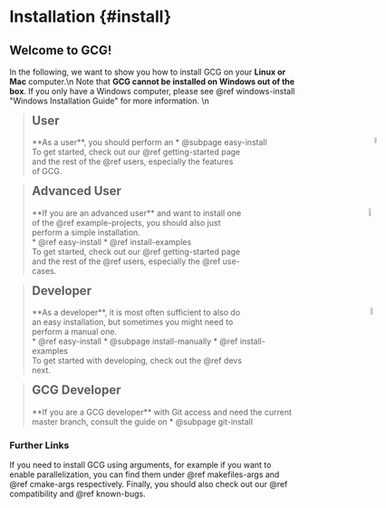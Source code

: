 # Installation {#install}

## Welcome to GCG!
In the following, we want to show you how to install GCG on your **Linux or Mac** computer.\n
Note that **GCG cannot be installed on Windows out of the box**. If you only have a Windows computer, please see @ref windows-install "Windows Installation Guide" for more information.  \n

> <h2 style="margin-top:5px"> User</h2>
> <img src="user.png" style="vertical-align:middle; height:5%; position:absolute; right:40px;">
> **As a user**, you should perform an
> * @subpage easy-install 
>
> <div style="width:80%">
> To get started, check out our @ref getting-started page and the rest of the @ref users, especially the features of GCG.
> </div>


> <h2 style="margin-top:5px"> Advanced User</h2>
> <img src="advanced-user.png" style="vertical-align:middle; height:6%; position:absolute; right:40px;">
> <div style="width:80%">
> **If you are an advanced user** and want to install one of the @ref example-projects, you should also just perform a simple installation.
> </div>
> * @ref easy-install
> * @ref install-examples
>
> <div style="width:80%">
> To get started, check out our @ref getting-started page and the rest of the @ref users, especially the @ref use-cases.
> </div>


> <h2 style="margin-top:5px"> Developer</h2>
> <img src="developer.png" style="vertical-align:middle; height:5.7%; position:absolute; right:40px;">
> <div style="width:80%">
> **As a developer**, it is most often sufficient to also do an easy installation, but sometimes you might need to perform a manual one.
> </div>
> * @ref easy-install
> * @subpage install-manually
> * @ref install-examples
>
> <div style="width:80%">
> To get started with developing, check out the @ref devs next.
> </div>

> <h2 style="margin-top:5px"> GCG Developer</h2>
> **If you are a GCG developer** with Git access and need the current master branch, consult the guide on
> * @subpage git-install


### Further Links
If you need to install GCG using arguments, for example if you want to enable parallelization, you can find them under @ref makefiles-args and @ref cmake-args respectively. Finally, you should also check out our @ref compatibility and @ref known-bugs.


